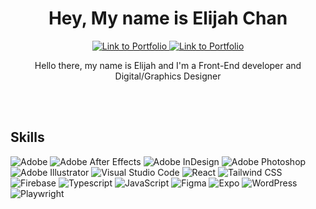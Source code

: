 <h1 align="center">Hey, My name is Elijah Chan</h1>

<p align="center">  
  <a href="https://elijahchan.ca/">
    <img alt="Link to Portfolio" title="Check out my Portfolio" target="_blank" src="https://img.shields.io/badge/Elijah's-Portfolio-CABDB9">
  </a>
    <a href="https://www.linkedin.com/in/elijahrc-chan/">
    <img alt="Link to Portfolio" title="Check out my Portfolio" target="_blank" src="https://img.shields.io/badge/Elijah's-Linkedin-blue">
  </a>
<p align="center">Hello there, my name is Elijah and I'm a Front-End developer and Digital/Graphics Designer</p>
  
  <br><br>
</p>

<h2>Skills</h2>
<p>
<img alt="Adobe" src="https://img.shields.io/badge/Adobe-FF0000.svg?style=for-the-badgelogo=adobe&logoColor=white">
<img alt="Adobe After Effects" src="https://img.shields.io/badge/Adobee%20After%20Effects-9999FF.svg?logo=adobe-after-effects&logoColor=white">
<img alt="Adobe InDesign" src="https://img.shields.io/badge/Adobe%20InDesign-FF3366.svg?logo=adobe-indesign&logoColor=white">
<img alt="Adobe Photoshop" src="https://img.shields.io/badge/Adobe%20Photoshop-31A8FF.svg?logo=adobe-photoshop&logoColor=white">
<img alt="Adobe Illustrator" src="https://img.shields.io/badge/Adobe%20Illustrator-FF9A00.svg?logo=adobe-illustrator&logoColor=white">
<img alt="Visual Studio Code" src="https://img.shields.io/badge/visual%20studio%20code-007ACC.svg?logo=visual-studio-code&logoColor=white">
<img alt="React" src="https://img.shields.io/badge/React-61DAFB.svg?logo=React&logoColor=white">
<img alt="Tailwind CSS" src="https://img.shields.io/badge/Tailwind%20CSS-06B6D4.svg?logo=tailwind-css&logoColor=white">
<img alt="Firebase" src="https://img.shields.io/badge/Firebase-FFCA28.svg?logo=firebase&logoColor=white">
<img alt="Typescript" src="https://img.shields.io/badge/Typescript-3178C6.svg?logo=typescript&logoColor=white">
<img alt="JavaScript" src="https://img.shields.io/badge/JavaScript-F7DF1E.svg?logo=javacript&logoColor=white">
<img alt="Figma" src="https://img.shields.io/badge/Figma-%F24E1E.svg?logo=figma&logoColor=white">
<img alt="Expo" src="https://img.shields.io/badge/Expo-000020.svg?logo=expo&logoColor=white">
<img alt="WordPress" src="https://img.shields.io/badge/WordPress-21759B.svg?logo=wordpress&logoColor=white">
<img alt="Playwright" src="https://img.shields.io/badge/Playwright-2EAD33.svg?logo=playwright&logoColor=white">
<br>
</p>
